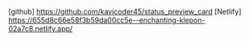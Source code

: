 [github]
https://github.com/kavicoder45/status_preview_card
[Netlify]
https://655d8c66e58f3b59da00cc5e--enchanting-klepon-02a7c8.netlify.app/
